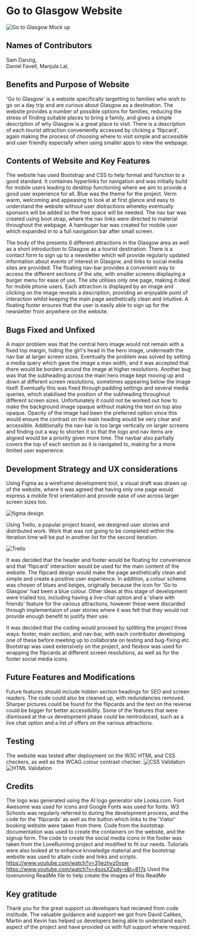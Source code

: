 # Go to Glasgow Website
![Go to Glasgow Mock up](readme-images/responsivepic.png)
## Names of Contributors

Sam Danzig,  
Daniel Favell,
Manjula Lal,


## Benefits and Purpose of Website

'Go to Glasgow' is a website specifically targetting to families who wish to go on a day trip and are curious about Glasgow as a destination. The website provides a number of possible options for families, reducing the stress of finding suitable places to bring a family, and gives a simple description of why Glasgow is a great place to visit. There is a description of each tourist attraction conveniently accessed by clicking a 'flipcard', again making the process of choosing where to visit simple and accessible and user friendly especially when using smaller apps to view the webpage. 

## Contents of Website and Key Features

The website has used Bootstrap and CSS to help format and function to a good standard. It containes hyperlinks for navigation and was initially build for mobile users leading to desktop functioning where we aim to provide a good user experience for all. Blue was the theme for the  project. Verm warm, welcoming and appeasing to look at at first glance and easy to understand the website without user distractions whereby eventually sponsors will be added so the free space will be needed. The nav bar was created using boot strap, where the nav links were directed to material throughout the webpage. A hambuger bar was created for mobile user which expanded in to a full navigation bar after small screen.     

The body of the  presents 6 different attractions in the Glasgow area as well as a short introduction to Glasgow as a tourist destination. There is a contact form to sign up to a newsletter which will provide regularly updated information about events of interest in Glasgow, and links to social media sites are provided. The floating nav-bar provides a convenient way to access the different sections of the site, with smaller screens displaying a burger menu for ease of use. The site utilises only one page, making it ideal for mobile phone users. Each attraction is displayed by an image and clicking on the image reveals a description, providing an enjoyable point of interaction whilst keeping the main page aesthetically clean and intuitive. A floating footer ensures that the user is easily able to sign up for the newsletter from anywhere on the website.

## Bugs Fixed and Unfixed

A major problem was that the central hero image would not remain with a fixed top margin, hiding the girl's head in the hero image, underneath the nav bar at larger screen sizes. Eventually the problem was solved by setting a media query which gave the image a max width, and it was accepted that there would be borders around the image at higher resolutions. Another bug was that the subheading across the main hero image kept moving up and down at different screen resolutions, sometimes appearing below the image itself. Eventually this was fixed through padding settings and several media queries, which stabilised the position of the subheading throughout different screen sizes. Unfortunately it could not be worked out how to make the background image opaque without making the text on top also opaque. Opacity of the image had been the preferred option since this would ensure the contrast on the main heading would be very clear and accessible. Additionally the nav-bar is too large vertically on larger screens and finding out a way to shorten it so that the logo and nav items are aligned would be a priority given more time. The navbar also partially covers the top of each section as it is navigated to, making for a more limited user experience.

## Development Strategy and UX considerations
Using Figma as a wireframe development tool, a visual draft was drawn up of the website, where it was agreed that having only one page would express a mobile first orientation and provide ease of use across larger screen sizes too. 

![figma design](readme-images/figma_design.png)

Using Trello, a popular project board, we designed user stories and distributed work. Work that was not going to be completed within the iteration time will be put in another list for the second iteration.

![Trello](readme-images/trello.png)

It was decided that the header and footer would be floating for convenience and that 'flipcard' interaction would be used for the main content of the website. The flipcard design would make the page aesthetically clean and simple and create a positive user experience. In addition, a colour scheme was chosen of blues and beiges, originally because the icon for 'Go to Glasgow' had been a blue colour. Other ideas at this stage of development were trialled too, including having a live-chat option and a 'share with friends' feature for the various attractions, however these were discarded through implementaion of user stories where it was felt that they would not provide enough benefit to justify their use.

It was decided that the coding would proceed by splitting the project three ways: footer, main section, and nav-bar, with each contributor developing one of these before meeting up to collaborate on testing and bug-fixing etc. Bootstrap was used extensively on the project, and flexbox was used for wrapping the flipcards at different screen resolutions, as well as for the footer social media icons.

## Future Features and Modifications

Future features should include hidden section headings for SEO and screen readers. The code could also be cleaned up, with redundancies removed. Sharper pictures could be found for the flipcards and the text on the reverse could be bigger for better accessibility. Some of the features that were dismissed at the ux development phase could be reintroduced, such as a live chat option and a list of offers on the various attractions.

## Testing
The website was tested after deployment on the W3C HTML and CSS checkers, as well as the WCAG colour contrast checker.
![CSS Validation](readme-images/css-validation.png)
![HTML Validation](readme-images/html-validator.png)

## Credits

The logo was generated using the AI logo generator site Looka.com. Font Awesome was used for icons and Google Fonts was used for fonts. W3 Schools was regularly referred to during the development process, and the code for the 'flipcards' as well as the button which links to the 'Viator' booking website were taken from there. Code from the bootstrap documentation was used to create the containers on the website, and the signup form. The code to create the social media icons in the footer was taken from the LoveRunning project and modified to fit our needs. Tutorials were also looked at to enhance knowledge material and the bootstrap website was used to attain code and links and scripts.
https://www.youtube.com/watch?v=31wzhvz0vsw 
https://www.youtube.com/watch?v=4sosXZsdy-s&t=817s
Used the loverunning ReadMe file to help create the images of this ReadMe
## Key gratitude 

Thank you for the great support us developers had recieved from code institude. The valuable guidance and support we got from David Calikes, Martin and Kevin has helped us developers being able to understand each aspect of the project and have provided us with full support where required. 